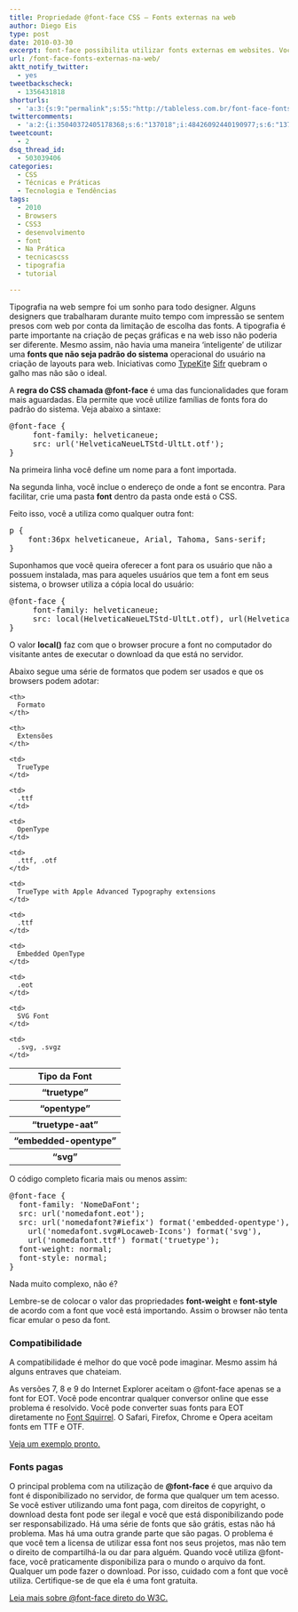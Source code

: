 ```yaml
---
title: Propriedade @font-face CSS – Fonts externas na web
author: Diego Eis
type: post
date: 2010-03-30
excerpt: font-face possibilita utilizar fonts externas em websites. Você já pode utilizar essa regra agora.
url: /font-face-fonts-externas-na-web/
aktt_notify_twitter:
  - yes
tweetbackscheck:
  - 1356431818
shorturls:
  - 'a:3:{s:9:"permalink";s:55:"http://tableless.com.br/font-face-fonts-externas-na-web";s:7:"tinyurl";s:26:"http://tinyurl.com/3mnp6xu";s:4:"isgd";s:19:"http://is.gd/MQYurQ";}'
twittercomments:
  - 'a:2:{i:35040372405178368;s:6:"137018";i:48426092440190977;s:6:"137269";}'
tweetcount:
  - 2
dsq_thread_id:
  - 503039406
categories:
  - CSS
  - Técnicas e Práticas
  - Tecnologia e Tendências
tags:
  - 2010
  - Browsers
  - CSS3
  - desenvolvimento
  - font
  - Na Prática
  - tecnicascss
  - tipografia
  - tutorial

---
```

Tipografia na web sempre foi um sonho para todo designer. Alguns designers que trabalharam durante muito tempo com impressão se sentem presos com web por conta da limitação de escolha das fonts. A tipografia é parte importante na criação de peças gráficas e na web isso não poderia ser diferente. Mesmo assim, não havia uma maneira &#8216;inteligente&#8217; de utilizar uma **fonts que não seja padrão do sistema** operacional do usuário na criação de layouts para web. Iniciativas como [TypeKit][1]e [Sifr][2] quebram o galho mas não são o ideal.

A **regra do CSS chamada @font-face** é uma das funcionalidades que foram mais aguardadas. Ela permite que você utilize famílias de fonts fora do padrão do sistema. Veja abaixo a sintaxe:

<pre class="lang-css">@font-face {
     font-family: helveticaneue;
     src: url('HelveticaNeueLTStd-UltLt.otf');
}
</pre>

Na primeira linha você define um nome para a font importada.
  
Na segunda linha, você inclue o endereço de onde a font se encontra. Para facilitar, crie uma pasta **font** dentro da pasta onde está o CSS.

Feito isso, você a utiliza como qualquer outra font:

<pre class="lang-css">p {
    font:36px helveticaneue, Arial, Tahoma, Sans-serif;
}
</pre>

Suponhamos que você queira oferecer a font para os usuário que não a possuem instalada, mas para aqueles usuários que tem a font em seus sistema, o browser utiliza a cópia local do usuário:

<pre class="lang-css">@font-face {
     font-family: helveticaneue;
     src: local(HelveticaNeueLTStd-UltLt.otf), url(HelveticaNeueLTStd-UltLt.otf);
}
</pre>

O valor **local()** faz com que o browser procure a font no computador do visitante antes de executar o download da que está no servidor.

Abaixo segue uma série de formatos que podem ser usados e que os browsers podem adotar:

<table>
  <tr>
    <th>
      Tipo da Font
    </th>
    
    <th>
      Formato
    </th>
    
    <th>
      Extensões
    </th>
  </tr>
  
  <tr>
    <th>
      &#8220;truetype&#8221;
    </th>
    
    <td>
      TrueType
    </td>
    
    <td>
      .ttf
    </td>
  </tr>
  
  <tr>
    <th>
      &#8220;opentype&#8221;
    </th>
    
    <td>
      OpenType
    </td>
    
    <td>
      .ttf, .otf
    </td>
  </tr>
  
  <tr>
    <th>
      &#8220;truetype-aat&#8221;
    </th>
    
    <td>
      TrueType with Apple Advanced Typography extensions
    </td>
    
    <td>
      .ttf
    </td>
  </tr>
  
  <tr>
    <th>
      &#8220;embedded-opentype&#8221;
    </th>
    
    <td>
      Embedded OpenType
    </td>
    
    <td>
      .eot
    </td>
  </tr>
  
  <tr>
    <th>
      &#8220;svg&#8221;
    </th>
    
    <td>
      SVG Font
    </td>
    
    <td>
      .svg, .svgz
    </td>
  </tr>
</table>

O código completo ficaria mais ou menos assim:

<pre class="lang-css">@font-face {
  font-family: 'NomeDaFont';
  src: url('nomedafont.eot');
  src: url('nomedafont?#iefix') format('embedded-opentype'),
    url('nomedafont.svg#Locaweb-Icons') format('svg'),
    url('nomedafont.ttf') format('truetype');
  font-weight: normal;
  font-style: normal;
}
</pre>

Nada muito complexo, não é?

Lembre-se de colocar o valor das propriedades **font-weight** e **font-style** de acordo com a font que você está importando. Assim o browser não tenta ficar emular o peso da font.

### Compatibilidade

A compatibilidade é melhor do que você pode imaginar. Mesmo assim há alguns entraves que chateiam.

As versões 7, 8 e 9 do Internet Explorer aceitam o @font-face apenas se a font for EOT. Você pode encontrar qualquer conversor online que esse problema é resolvido. Você pode converter suas fonts para EOT diretamente no [Font Squirrel][3]. O Safari, Firefox, Chrome e Opera aceitam fonts em TTF e OTF.

[Veja um exemplo pronto.][4]

### Fonts pagas

O principal problema com na utilização de **@font-face** é que arquivo da font é disponibilizado no servidor, de forma que qualquer um tem acesso. Se você estiver utilizando uma font paga, com direitos de copyright, o download desta font pode ser ilegal e você que está disponibilizando pode ser responsabilizado. Há uma série de fonts que são grátis, estas não há problema. Mas há uma outra grande parte que são pagas. O problema é que você tem a licensa de utilizar essa font nos seus projetos, mas não tem o direito de compartilhá-la ou dar para alguém. Quando você utiliza @font-face, você praticamente disponibiliza para o mundo o arquivo da font. Qualquer um pode fazer o download. Por isso, cuidado com a font que você utiliza. Certifique-se de que ela é uma font gratuita.

[Leia mais sobre @font-face direto do W3C.][5]

 [1]: http://typekit.com/
 [2]: http://www.mikeindustries.com/blog/archive/2004/12/sifr-2.0-release-candidate-2
 [3]: http://www.fontsquirrel.com/fontface/generator
 [4]: http://tableless.com.br/wp-content/uploads/2010/03/fonface.html
 [5]: http://www.w3.org/TR/css3-fonts/#the-font-face-rule